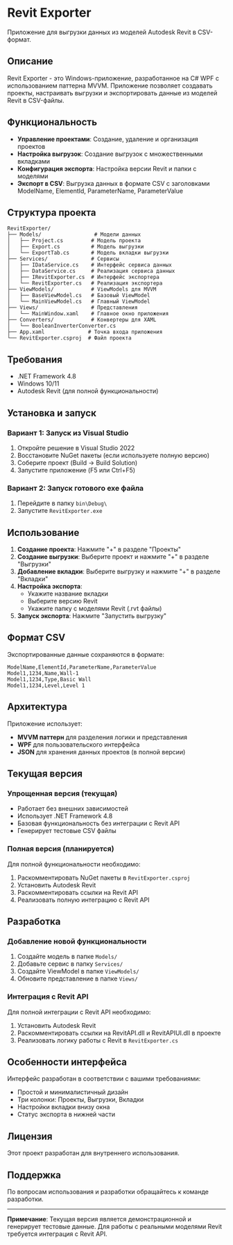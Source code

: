 # Revit Exporter

Приложение для выгрузки данных из моделей Autodesk Revit в CSV-формат.

## Описание

Revit Exporter - это Windows-приложение, разработанное на C# WPF с использованием паттерна MVVM. Приложение позволяет создавать проекты, настраивать выгрузки и экспортировать данные из моделей Revit в CSV-файлы.

## Функциональность

- **Управление проектами**: Создание, удаление и организация проектов
- **Настройка выгрузок**: Создание выгрузок с множественными вкладками
- **Конфигурация экспорта**: Настройка версии Revit и папки с моделями
- **Экспорт в CSV**: Выгрузка данных в формате CSV с заголовками ModelName, ElementId, ParameterName, ParameterValue

## Структура проекта

```
RevitExporter/
├── Models/                 # Модели данных
│   ├── Project.cs         # Модель проекта
│   ├── Export.cs          # Модель выгрузки
│   └── ExportTab.cs       # Модель вкладки выгрузки
├── Services/              # Сервисы
│   ├── IDataService.cs    # Интерфейс сервиса данных
│   ├── DataService.cs     # Реализация сервиса данных
│   ├── IRevitExporter.cs  # Интерфейс экспортера
│   └── RevitExporter.cs   # Реализация экспортера
├── ViewModels/            # ViewModels для MVVM
│   ├── BaseViewModel.cs   # Базовый ViewModel
│   └── MainViewModel.cs   # Главный ViewModel
├── Views/                 # Представления
│   └── MainWindow.xaml    # Главное окно приложения
├── Converters/            # Конвертеры для XAML
│   └── BooleanInverterConverter.cs
├── App.xaml              # Точка входа приложения
└── RevitExporter.csproj  # Файл проекта
```

## Требования

- .NET Framework 4.8
- Windows 10/11
- Autodesk Revit (для полной функциональности)

## Установка и запуск

### Вариант 1: Запуск из Visual Studio
1. Откройте решение в Visual Studio 2022
2. Восстановите NuGet пакеты (если используете полную версию)
3. Соберите проект (Build → Build Solution)
4. Запустите приложение (F5 или Ctrl+F5)

### Вариант 2: Запуск готового exe файла
1. Перейдите в папку `bin\Debug\`
2. Запустите `RevitExporter.exe`

## Использование

1. **Создание проекта**: Нажмите "+" в разделе "Проекты"
2. **Создание выгрузки**: Выберите проект и нажмите "+" в разделе "Выгрузки"
3. **Добавление вкладки**: Выберите выгрузку и нажмите "+" в разделе "Вкладки"
4. **Настройка экспорта**:
   - Укажите название вкладки
   - Выберите версию Revit
   - Укажите папку с моделями Revit (.rvt файлы)
5. **Запуск экспорта**: Нажмите "Запустить выгрузку"

## Формат CSV

Экспортированные данные сохраняются в формате:
```csv
ModelName,ElementId,ParameterName,ParameterValue
Model1,1234,Name,Wall-1
Model1,1234,Type,Basic Wall
Model1,1234,Level,Level 1
```

## Архитектура

Приложение использует:
- **MVVM паттерн** для разделения логики и представления
- **WPF** для пользовательского интерфейса
- **JSON** для хранения данных проектов (в полной версии)

## Текущая версия

### Упрощенная версия (текущая)
- Работает без внешних зависимостей
- Использует .NET Framework 4.8
- Базовая функциональность без интеграции с Revit API
- Генерирует тестовые CSV файлы

### Полная версия (планируется)
Для полной функциональности необходимо:
1. Раскомментировать NuGet пакеты в `RevitExporter.csproj`
2. Установить Autodesk Revit
3. Раскомментировать ссылки на Revit API
4. Реализовать полную интеграцию с Revit API

## Разработка

### Добавление новой функциональности

1. Создайте модель в папке `Models/`
2. Добавьте сервис в папку `Services/`
3. Создайте ViewModel в папке `ViewModels/`
4. Обновите представление в папке `Views/`

### Интеграция с Revit API

Для полной интеграции с Revit API необходимо:
1. Установить Autodesk Revit
2. Раскомментировать ссылки на RevitAPI.dll и RevitAPIUI.dll в проекте
3. Реализовать логику работы с Revit в `RevitExporter.cs`

## Особенности интерфейса

Интерфейс разработан в соответствии с вашими требованиями:
- Простой и минималистичный дизайн
- Три колонки: Проекты, Выгрузки, Вкладки
- Настройки вкладки внизу окна
- Статус экспорта в нижней части

## Лицензия

Этот проект разработан для внутреннего использования.

## Поддержка

По вопросам использования и разработки обращайтесь к команде разработки.

---

**Примечание**: Текущая версия является демонстрационной и генерирует тестовые данные. Для работы с реальными моделями Revit требуется интеграция с Revit API.
